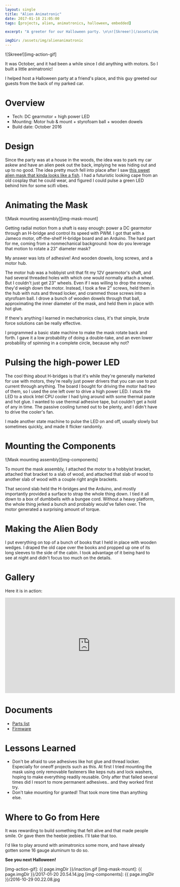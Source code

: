 ```yaml
---
layout: single
title: "Alien Animatronic"
date: 2017-01-18 21:05:00
tags: [projects, alien, animatronics, halloween, embedded]

excerpt: "A greeter for our Halloween party. \n\n![Skreee!](/assets/img/alienanimatronic/inaction.gif)"

imgDir: /assets/img/alienanimatronic
---
```


![Skreee!][img-action-gif]

It was October, and it had been a while since I did anything with motors. So I built a little animatronic!

I helped host a Halloween party at a friend's place, and this guy greeted our guests from the back of my parked car.

# Overview

- Tech: DC gearmotor + high power LED
- Mounting: Motor hub & mount + styrofoam ball + wooden dowels
- Build date: October 2016

# Design

Since the party was at a house in the woods, the idea was to park my car askew and have an alien peek out the back, implying he was hiding out and up to no good. The idea pretty much fell into place after I saw [this sweet alien mask that kinda looks like a fish][link-mask-amazon]. I had a futuristic looking cape from an old cosplay that he could wear, and figured I could pulse a green LED behind him for some scifi vibes.

# Animating the Mask

![Mask mounting assembly][img-mask-mount]

Getting radial motion from a shaft is easy enough: power a DC gearmotor through an H-bridge and control its speed with PWM. I got that with a Jameco motor, off-the-shelf H-bridge board and an Arduino. The hard part for me, coming from a nonmechanical background: how do you leverage that motion to rotate a 23" diameter mask?

My answer was lots of adhesive! And wooden dowels, long screws, and a motor hub.

The motor hub was a hobbyist unit that fit my 12V gearmotor's shaft, and had several threaded holes with which one would normally attach a wheel. But I couldn't just get 23" wheels. Even if I was willing to drop the money, they'd weigh down the motor. Instead, I took a few 2" screws, held them in the hub with nuts and thread locker, and crammed those screws into a styrofoam ball. I drove a bunch of wooden dowels through that ball, approximating the inner diameter of the mask, and held them in place with hot glue.

If there's anything I learned in mechatronics class, it's that simple, brute force solutions can be really effective.

I programmed a basic state machine to make the mask rotate back and forth. I gave it a low probability of doing a double-take, and an even lower probability of spinning in a complete circle, because why not?

# Pulsing the high-power LED

The cool thing about H-bridges is that it's while they're generally marketed for use with motors, they're really just power drivers that you can use to put current through anything. The board I bought for driving the motor had two of them, so I used the one left over to drive a high power LED. I stuck the LED to a stock Intel CPU cooler I had lying around with some thermal paste and hot glue. I wanted to use thermal adhesive tape, but couldn't get a hold of any in time. The passive cooling turned out to be plenty, and I didn't have to drive the cooler's fan.

I made another state machine to pulse the LED on and off, usually slowly but sometimes quickly, and made it flicker randomly.

# Mounting the Components

![Mask mounting assembly][img-components]

To mount the mask assembly, I attached the motor to a hobbyist bracket, attached that bracket to a slab of wood, and attached that slab of wood to another slab of wood with a couple right angle brackets.

That second slab held the H-bridges and the Arduino, and mostly importantly provided a surface to strap the whole thing down. I tied it all down to a box of dumbbells with a bungee cord. Without a heavy platform, the whole thing jerked a bunch and probably would've fallen over. The motor generated a surprising amount of torque.

# Making the Alien Body

I put everything on top of a bunch of books that I held in place with wooden wedges. I draped the old cape over the books and propped up one of its long sleeves to the side of the cabin. I took advantage of it being hard to see at night and didn't focus too much on the details.

# Gallery

Here it is in action:

<iframe allowfullscreen="" frameborder="0" height="315" src="https://www.youtube.com/embed/xuWwpDGH8xo" width="560"></iframe><br />

# Documents

- [Parts list][link-parts-list]
- [Firmware][link-firmware]

# Lessons Learned

- Don't be afraid to use adhesives like hot glue and thread locker. Especially for oneoff projects such as this. At first I tried mounting the mask using only removable fasteners like keps nuts and lock washers, hoping to make everything readily reusable. Only after that failed several times did I resort to more permanent adhesives.. and they worked first try.
- Don't take mounting for granted! That took more time than anything else.

# Where to Go from Here

It was rewarding to build something that felt alive and that made people smile. Or gave them the heebie jeebies. I'll take that too.

I'd like to play around with animatronics some more, and have already gotten some 16 gauge aluminum to do so.


**See you next Halloween!**



[link-mask-amazon]: https://www.amazon.com/gp/product/B0108FJW0A/ref=oh_aui_detailpage_o05_s00?ie=UTF8&psc=1
[link-parts-list]: https://docs.google.com/spreadsheets/d/1y8l7H8diMvLhjSow7c-xoUVFOXhhcHXPGHP0gJOvv8E/edit?usp=sharing
[link-firmware]: https://github.com/PumpMagic/OdysseyHalloween

[img-action-gif]: {{ page.imgDir }}/inaction.gif
[img-mask-mount]: {{ page.imgDir }}/2017-01-20 20.54.14.jpg
[img-components]: {{ page.imgDir }}/2016-10-29 00.22.08.jpg
